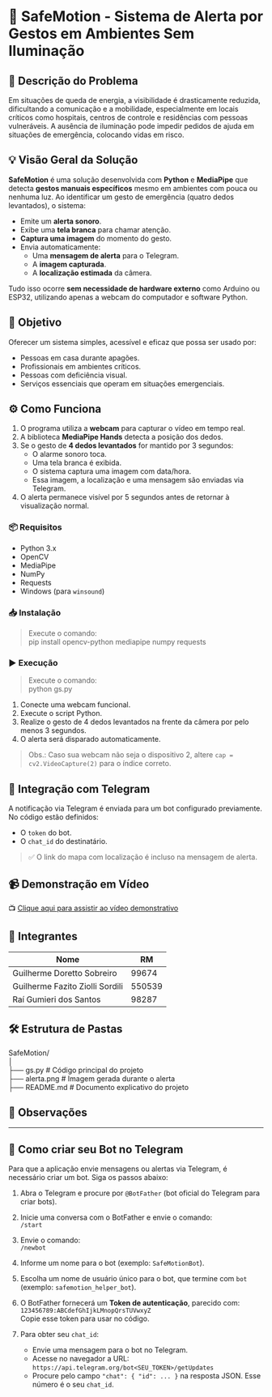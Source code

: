 # 🔦 SafeMotion - Sistema de Alerta por Gestos em Ambientes Sem Iluminação

## 🧠 Descrição do Problema

Em situações de queda de energia, a visibilidade é drasticamente reduzida, dificultando a comunicação e a mobilidade, especialmente em locais críticos como hospitais, centros de controle e residências com pessoas vulneráveis. A ausência de iluminação pode impedir pedidos de ajuda em situações de emergência, colocando vidas em risco.

## 💡 Visão Geral da Solução

**SafeMotion** é uma solução desenvolvida com **Python** e **MediaPipe** que detecta **gestos manuais específicos** mesmo em ambientes com pouca ou nenhuma luz. Ao identificar um gesto de emergência (quatro dedos levantados), o sistema:

- Emite um **alerta sonoro**.
- Exibe uma **tela branca** para chamar atenção.
- **Captura uma imagem** do momento do gesto.
- Envia automaticamente:
  - Uma **mensagem de alerta** para o Telegram.
  - A **imagem capturada**.
  - A **localização estimada** da câmera.

Tudo isso ocorre **sem necessidade de hardware externo** como Arduino ou ESP32, utilizando apenas a webcam do computador e software Python.

## 🎯 Objetivo

Oferecer um sistema simples, acessível e eficaz que possa ser usado por:

- Pessoas em casa durante apagões.
- Profissionais em ambientes críticos.
- Pessoas com deficiência visual.
- Serviços essenciais que operam em situações emergenciais.

## ⚙️ Como Funciona

1. O programa utiliza a **webcam** para capturar o vídeo em tempo real.  
2. A biblioteca **MediaPipe Hands** detecta a posição dos dedos.  
3. Se o gesto de **4 dedos levantados** for mantido por 3 segundos:  
   - O alarme sonoro toca.  
   - Uma tela branca é exibida.  
   - O sistema captura uma imagem com data/hora.  
   - Essa imagem, a localização e uma mensagem são enviadas via Telegram.  
4. O alerta permanece visível por 5 segundos antes de retornar à visualização normal.

### 📦 Requisitos

- Python 3.x  
- OpenCV  
- MediaPipe  
- NumPy  
- Requests  
- Windows (para `winsound`)

### 📥 Instalação

> Execute o comando:  
> pip install opencv-python mediapipe numpy requests

### ▶️ Execução

> Execute o comando:  
> python gs.py

1. Conecte uma webcam funcional.  
2. Execute o script Python.  
3. Realize o gesto de 4 dedos levantados na frente da câmera por pelo menos 3 segundos.  
4. O alerta será disparado automaticamente.

> Obs.: Caso sua webcam não seja o dispositivo 2, altere `cap = cv2.VideoCapture(2)` para o índice correto.

## 📡 Integração com Telegram

A notificação via Telegram é enviada para um bot configurado previamente. No código estão definidos:

- O `token` do bot.  
- O `chat_id` do destinatário.

> ✅ O link do mapa com localização é incluso na mensagem de alerta.

## 📹 Demonstração em Vídeo

📺 [Clique aqui para assistir ao vídeo demonstrativo](https://youtu.be/N1pf-9vtTmw)

## 👥 Integrantes

| Nome                            | RM      |
|---------------------------------|---------|
| Guilherme Doretto Sobreiro      | 99674   |
| Guilherme Fazito Ziolli Sordili | 550539  |
| Raí Gumieri dos Santos          | 98287   |

## 🛠️ Estrutura de Pastas

SafeMotion/  
│  
├── gs.py # Código principal do projeto  
├── alerta.png # Imagem gerada durante o alerta  
├── README.md # Documento explicativo do projeto  

## 🔐 Observações


---

## 🤖 Como criar seu Bot no Telegram

Para que a aplicação envie mensagens ou alertas via Telegram, é necessário criar um bot. Siga os passos abaixo:

1. Abra o Telegram e procure por `@BotFather` (bot oficial do Telegram para criar bots).

2. Inicie uma conversa com o BotFather e envie o comando:  
   `/start`

3. Envie o comando:  
   `/newbot`

4. Informe um nome para o bot (exemplo: `SafeMotionBot`).

5. Escolha um nome de usuário único para o bot, que termine com `bot` (exemplo: `safemotion_helper_bot`).

6. O BotFather fornecerá um **Token de autenticação**, parecido com:  
   `123456789:ABCdefGhIjkLMnopQrsTUVwxyZ`  
   Copie esse token para usar no código.

7. Para obter seu `chat_id`:  
   - Envie uma mensagem para o bot no Telegram.  
   - Acesse no navegador a URL:  
     `https://api.telegram.org/bot<SEU_TOKEN>/getUpdates`  
   - Procure pelo campo `"chat": { "id": ... }` na resposta JSON. Esse número é o seu `chat_id`.
